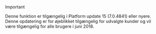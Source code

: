> [!IMPORTANT]
> Denne funktion er tilgængelig i Platform update 15 (7.0.4841) eller nyere. Denne opdatering er for øjeblikket tilgængelig for udvalgte kunder og vil være tilgængelig for alle brugere i juni 2018.
